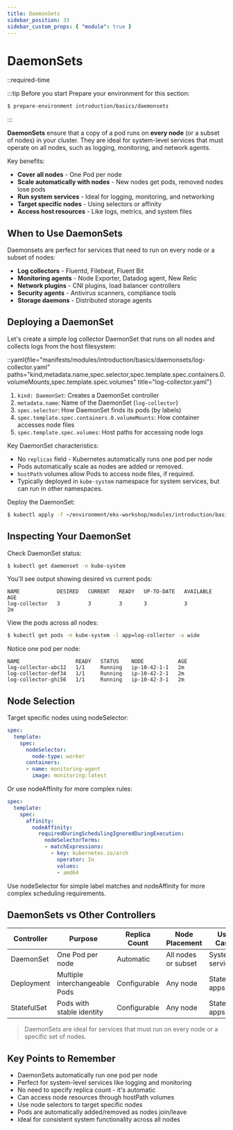 ```yaml
---
title: DaemonSets
sidebar_position: 33
sidebar_custom_props: { "module": true }
---
```


# DaemonSets

::required-time

:::tip Before you start
Prepare your environment for this section:

```bash timeout=300 wait=10
$ prepare-environment introduction/basics/daemonsets
```

:::

**DaemonSets** ensure that a copy of a pod runs on **every node** (or a subset of nodes) in your cluster. They are ideal for system-level services that must operate on all nodes, such as logging, monitoring, and network agents.

Key benefits:
- **Cover all nodes** - One Pod per node
- **Scale automatically with nodes** - New nodes get pods, removed nodes lose pods
- **Run system services** - Ideal for logging, monitoring, and networking
- **Target specific nodes** - Using selectors or affinity
- **Access host resources** - Like logs, metrics, and system files

## When to Use DaemonSets
Daemonsets are perfect for services that need to run on every node or a subset of nodes:
- **Log collectors** - Fluentd, Filebeat, Fluent Bit
- **Monitoring agents** - Node Exporter, Datadog agent, New Relic
- **Network plugins** - CNI plugins, load balancer controllers
- **Security agents** - Antivirus scanners, compliance tools
- **Storage daemons** - Distributed storage agents

## Deploying a DaemonSet

Let's create a simple log collector DaemonSet that runs on all nodes and collects logs from the host filesystem:

::yaml{file="manifests/modules/introduction/basics/daemonsets/log-collector.yaml" paths="kind,metadata.name,spec.selector,spec.template.spec.containers.0.volumeMounts,spec.template.spec.volumes" title="log-collector.yaml"}

1. `kind: DaemonSet`: Creates a DaemonSet controller
2. `metadata.name`: Name of the DaemonSet (`log-collector`)
3. `spec.selector`: How DaemonSet finds its pods (by labels)
4. `spec.template.spec.containers.0.volumeMounts`: How container accesses node files
5. `spec.template.spec.volumes`: Host paths for accessing node logs

Key DaemonSet characteristics:
- No `replicas` field - Kubernetes automatically runs one pod per node
- Pods automatically scale as nodes are added or removed.
- `hostPath` volumes allow Pods to access node files, if required.
- Typically deployed in `kube-system` namespace for system services, but can run in other namespaces.

Deploy the DaemonSet:
```bash
$ kubectl apply -f ~/environment/eks-workshop/modules/introduction/basics/daemonsets/log-collector.yaml
```

## Inspecting Your DaemonSet

Check DaemonSet status:
```bash
$ kubectl get daemonset -n kube-system
```

You'll see output showing desired vs current pods:
```
NAME            DESIRED   CURRENT   READY   UP-TO-DATE   AVAILABLE   AGE
log-collector   3         3         3       3            3           2m
```

View the pods across all nodes:
```bash
$ kubectl get pods -n kube-system -l app=log-collector -o wide
```

Notice one pod per node:
```
NAME                  READY   STATUS    NODE           AGE
log-collector-abc12   1/1     Running   ip-10-42-1-1   2m
log-collector-def34   1/1     Running   ip-10-42-2-1   2m
log-collector-ghi56   1/1     Running   ip-10-42-3-1   2m
```

## Node Selection

Target specific nodes using nodeSelector:

```yaml
spec:
  template:
    spec:
      nodeSelector:
        node-type: worker
      containers:
      - name: monitoring-agent
        image: monitoring:latest
```

Or use nodeAffinity for more complex rules:

```yaml
spec:
  template:
    spec:
      affinity:
        nodeAffinity:
          requiredDuringSchedulingIgnoredDuringExecution:
            nodeSelectorTerms:
            - matchExpressions:
              - key: kubernetes.io/arch
                operator: In
                values:
                - amd64
```
Use nodeSelector for simple label matches and nodeAffinity for more complex scheduling requirements.

## DaemonSets vs Other Controllers

| Controller | Purpose | Replica Count | Node Placement | Use Case |
|------------|---------|---------------|----------------|----------|
| DaemonSet  | One Pod per node | Automatic | All nodes or subset | System services |
| Deployment | Multiple interchangeable Pods | Configurable | Any node | Stateless apps |
| StatefulSet | Pods with stable identity | Configurable | Any node | Stateful apps |

> DaemonSets are ideal for services that must run on every node or a specific set of nodes.


## Key Points to Remember

* DaemonSets automatically run one pod per node
* Perfect for system-level services like logging and monitoring
* No need to specify replica count - it's automatic
* Can access node resources through hostPath volumes
* Use node selectors to target specific nodes
* Pods are automatically added/removed as nodes join/leave
* Ideal for consistent system functionality across all nodes